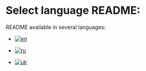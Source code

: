 # Select language README:

README available in several languages:

- [![en](https://img.shields.io/badge/lang-English-green.svg)](https://github.com/fRead-dev/info/README.en.md)

- [![ru](https://img.shields.io/badge/lang-Russian-green.svg)](https://github.com/fRead-dev/info/README.ru.md)

- [![uk](https://img.shields.io/badge/lang-Ukrainian-green.svg)](https://github.com/fRead-dev/info/README.uk.md)



